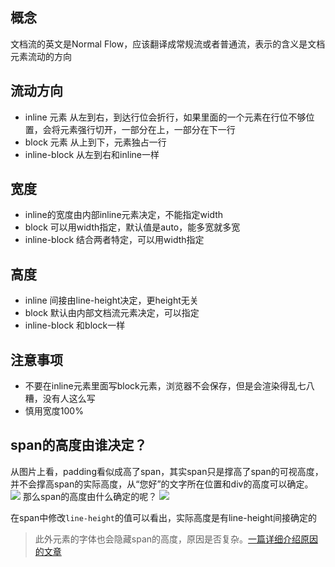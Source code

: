 ## 概念
文档流的英文是Normal Flow，应该翻译成常规流或者普通流，表示的含义是文档元素流动的方向

## 流动方向
* inline 元素 从左到右，到达行位会折行，如果里面的一个元素在行位不够位置，会将元素强行切开，一部分在上，一部分在下一行
* block 元素 从上到下，元素独占一行
* inline-block 从左到右和inline一样
## 宽度
* inline的宽度由内部inline元素决定，不能指定width 
* block 可以用width指定，默认值是auto，能多宽就多宽
* inline-block 结合两者特定，可以用width指定
## 高度
* inline 间接由line-height决定，更height无关
* block 默认由内部文档流元素决定，可以指定
* inline-block 和block一样

## 注意事项
* 不要在inline元素里面写block元素，浏览器不会保存，但是会渲染得乱七八糟，没有人这么写
* 慎用宽度100%
## span的高度由谁决定？
从图片上看，padding看似成高了span，其实span只是撑高了span的可视高度，并不会撑高span的实际高度，从“您好”的文字所在位置和div的高度可以确定。
![](https://dengzhixin-halo.oss-cn-shenzhen.aliyuncs.com/halo/image_1595254443123.png?x-oss-process=style/pic)
那么span的高度由什么确定的呢？
![](https://dengzhixin-halo.oss-cn-shenzhen.aliyuncs.com/halo/image_1595254448818.png?x-oss-process=style/pic)

在span中修改`line-height`的值可以看出，实际高度是有line-height间接确定的
> 此外元素的字体也会隐藏span的高度，原因是否复杂。[一篇详细介绍原因的文章](https://zhuanlan.zhihu.com/p/25808995)
> 

